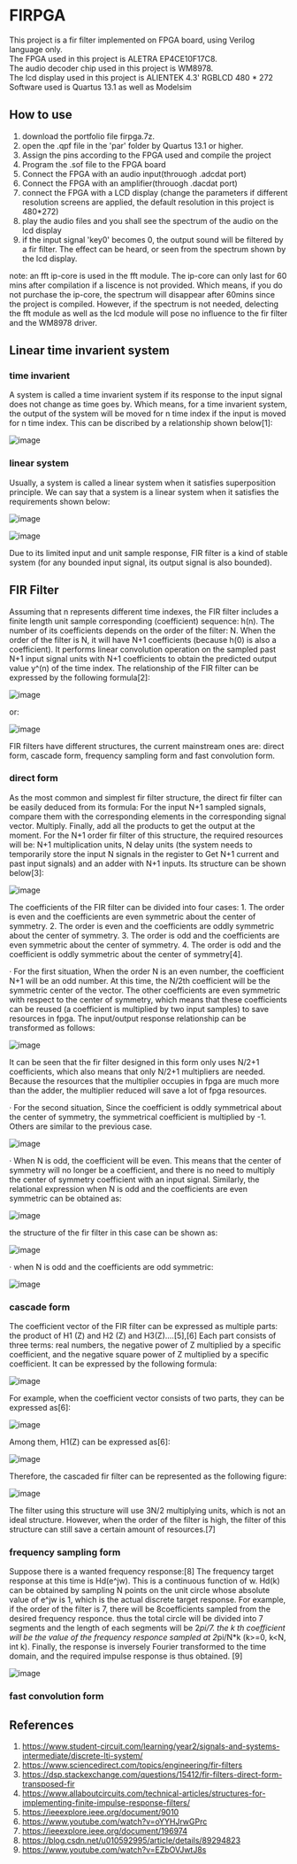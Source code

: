 
# FIRPGA

This project is a fir filter implemented on FPGA board, using Verilog language only.  
The FPGA used in this project is ALETRA EP4CE10F17C8.  
The audio decoder chip used in this project is WM8978.  
The lcd display used in this project is ALIENTEK 4.3' RGBLCD 480 * 272  
Software used is Quartus 13.1 as well as Modelsim  

## How to use

1. download the portfolio file firpga.7z.
2. open the .qpf file in the 'par' folder by Quartus 13.1 or higher.
3. Assign the pins according to the FPGA used and compile the project
4. Program the .sof file to the FPGA board
5. Connect the FPGA with an audio input(throuogh .adcdat port)
6. Connect the FPGA with an amplifier(throuogh .dacdat port)
7. connect the FPGA with a LCD display (change the parameters if different resolution screens are applied, the default resolution in this project is 480*272)
8. play the audio files and you shall see the spectrum of the audio on the lcd display
9. if the input signal 'key0' becomes 0, the output sound will be filtered by a fir filter. The effect can be heard, or seen from the spectrum shown by the lcd display. 

note: an fft ip-core is used in the fft module. The ip-core can only last for 60 mins after compilation if a liscence is not provided. Which means, if you do not purchase the ip-core, the spectrum will disappear after 60mins since the project is compiled. However, if the spectrum is not needed, delecting the fft module as well as the lcd module will pose no influence to the fir filter and the WM8978 driver.

## Linear time invarient system

### time invarient

A system is called a time invarient system if its response to the input signal does not change as time goes by. Which means, for a time invarient system, the output of the system will be moved for n time index if the input is moved for n time index. This can be discribed by a relationship shown below[1]:

![image](https://user-images.githubusercontent.com/73535458/126027039-24c93670-bdee-4519-b00d-acd13603f8a9.png)

### linear system

Usually, a system is called a linear system when it satisfies superposition principle. We can say that a system is a linear system when it satisfies the requirements shown below:

![image](https://user-images.githubusercontent.com/73535458/126026968-df481ef8-c5f2-467e-86e9-bad52a1eaa56.png)

![image](https://user-images.githubusercontent.com/73535458/126027207-561a6440-72e9-4b6d-a358-f1b5095e5458.png)

Due to its limited input and unit sample response, FIR filter is a kind of stable system (for any bounded input signal, its output signal is also bounded).

## FIR Filter

Assuming that n represents different time indexes, the FIR filter includes a finite length unit sample corresponding (coefficient) sequence: h(n). The number of its coefficients depends on the order of the filter: N. When the order of the filter is N, it will have N+1 coefficients (because h(0) is also a coefficient). It performs linear convolution operation on the sampled past N+1 input signal units with N+1 coefficients to obtain the predicted output value y^(n) of the time index. The relationship of the FIR filter can be expressed by the following formula[2]:

![image](https://user-images.githubusercontent.com/73535458/126027545-cbea0b99-b4c9-4386-8ec0-7a2d3c402cca.png)

or:

![image](https://user-images.githubusercontent.com/73535458/126027581-ca98b0ee-c9eb-4e3f-96f7-63ed97bc15b9.png)

FIR filters have different structures, the current mainstream ones are: direct form, cascade form, frequency sampling form and fast convolution form.

### direct form

As the most common and simplest fir filter structure, the direct fir filter can be easily deduced from its formula: For the input N+1 sampled signals, compare them with the corresponding elements in the corresponding signal vector. Multiply. Finally, add all the products to get the output at the moment. For the N+1 order fir filter of this structure, the required resources will be: N+1 multiplication units, N delay units (the system needs to temporarily store the input N signals in the register to Get N+1 current and past input signals) and an adder with N+1 inputs. Its structure can be shown below[3]:

![image](https://user-images.githubusercontent.com/73535458/126029774-cecfaa76-8e14-4bcc-8526-36ff1339dcc4.png)

The coefficients of the FIR filter can be divided into four cases: 1. The order is even and the coefficients are even symmetric about the center of symmetry. 2. The order is even and the coefficients are oddly symmetric about the center of symmetry. 3. The order is odd and the coefficients are even symmetric about the center of symmetry. 4. The order is odd and the coefficient is oddly symmetric about the center of symmetry[4].

· For the first situation, When the order N is an even number, the coefficient N+1 will be an odd number. At this time, the N/2th coefficient will be the symmetric center of the vector. The other coefficients are even symmetric with respect to the center of symmetry, which means that these coefficients can be reused (a coefficient is multiplied by two input samples) to save resources in fpga. The input/output response relationship can be transformed as follows:

![image](https://user-images.githubusercontent.com/73535458/126030014-02f6de0c-0de7-4b51-a2cf-7aa2f671e957.png)

It can be seen that the fir filter designed in this form only uses N/2+1 coefficients, which also means that only N/2+1 multipliers are needed. Because the resources that the multiplier occupies in fpga are much more than the adder, the multiplier reduced will save a lot of fpga resources.

· For the second situation, Since the coefficient is oddly symmetrical about the center of symmetry, the symmetrical coefficient is multiplied by -1. Others are similar to the previous case. 

![image](https://user-images.githubusercontent.com/73535458/126030584-5f449d8b-e1ab-4656-bccd-ff6ee72876bf.png)

· When N is odd, the coefficient will be even. This means that the center of symmetry will no longer be a coefficient, and there is no need to multiply the center of symmetry coefficient with an input signal. Similarly, the relational expression when N is odd and the coefficients are even symmetric can be obtained as: 

![image](https://user-images.githubusercontent.com/73535458/126030695-919ca0c7-1f5a-4f72-b46f-007b9d6863ae.png)

the structure of the fir filter in this case can be shown as:

![image](https://user-images.githubusercontent.com/73535458/126030751-a2c7854d-3d84-4aa4-aeef-7e45fb25816c.png)

· when N is odd and the coefficients are odd symmetric:

![image](https://user-images.githubusercontent.com/73535458/126030726-0f41c9da-3eb2-43fb-a27b-7ff79e827905.png)

### cascade form

The coefficient vector of the FIR filter can be expressed as multiple parts: the product of H1 (Z) and H2 (Z) and H3(Z)....[5],[6] Each part consists of three terms: real numbers, the negative power of Z multiplied by a specific coefficient, and the negative square power of Z multiplied by a specific coefficient. It can be expressed by the following formula:

![image](https://user-images.githubusercontent.com/73535458/126031322-1e212980-9ec8-4a14-a3e4-be19228b7aef.png)

For example, when the coefficient vector consists of two parts, they can be expressed as[6]:

![image](https://user-images.githubusercontent.com/73535458/126031441-9b506f82-a1e3-425c-8566-2b0bb8ee67d0.png)

Among them, H1(Z) can be expressed as[6]:

![image](https://user-images.githubusercontent.com/73535458/126031468-230f2bf4-26c1-44c8-938b-bae600e30a8e.png)

Therefore, the cascaded fir filter can be represented as the following figure:

![image](https://user-images.githubusercontent.com/73535458/126031505-4bcf16db-9180-462a-9ec7-958da59e27bd.png)

The filter using this structure will use 3N/2 multiplying units, which is not an ideal structure. However, when the order of the filter is high, the filter of this structure can still save a certain amount of resources.[7]

### frequency sampling form

Suppose there is a wanted frequency response:[8] The frequency target response at this time is Hd(e^jw). This is a continuous function of w. Hd(k) can be obtained by sampling N points on the unit circle whose absolute value of e^jw is 1, which is the actual discrete target response. For example, if the order of the filter is 7, there will be 8coefficients sampled from the desired frequency responce. thus the total circle will be divided into 7 segments and the length of each segments will be 2*pi/7. the k th coefficient will be the value of the frequency responce sampled at 2*pi/N*k (k>=0, k<N, int k). Finally, the response is inversely Fourier transformed to the time domain, and the required impulse response is thus obtained. [9]



![image](https://user-images.githubusercontent.com/73535458/126033098-88cffb53-78e2-4615-81e7-f7a61aa60da6.png)


### fast convolution form


## References
1. https://www.student-circuit.com/learning/year2/signals-and-systems-intermediate/discrete-lti-system/
2. https://www.sciencedirect.com/topics/engineering/fir-filters
3. https://dsp.stackexchange.com/questions/15412/fir-filters-direct-form-transposed-fir
4. https://www.allaboutcircuits.com/technical-articles/structures-for-implementing-finite-impulse-response-filters/
5. https://ieeexplore.ieee.org/document/9010
6. https://www.youtube.com/watch?v=oYYHJrwGPrc
7. https://ieeexplore.ieee.org/document/196974
8. https://blog.csdn.net/u010592995/article/details/89294823
9. https://www.youtube.com/watch?v=EZbOVJwtJ8s
